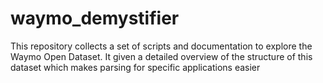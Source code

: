 # waymo_demystifier
This repository collects a set of scripts and documentation to explore the Waymo Open Dataset. It given a detailed overview of the structure of this dataset which makes parsing for specific applications easier
